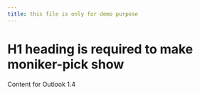 ```yaml
---
title: this file is only for demo purpose
---
```


# H1 heading is required to make moniker-pick show

Content for Outlook 1.4